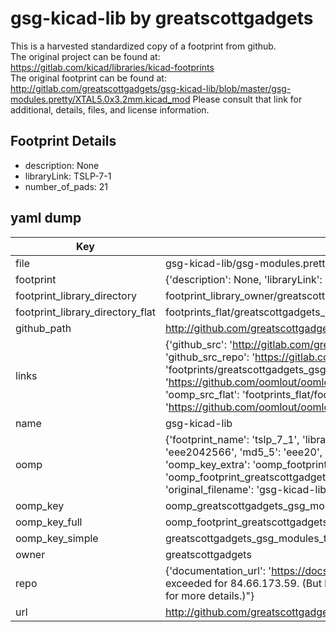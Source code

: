 # gsg-kicad-lib by greatscottgadgets  
This is a harvested standardized copy of a footprint from github.  
The original project can be found at:  
https://gitlab.com/kicad/libraries/kicad-footprints  
The original footprint can be found at:
http://gitlab.com/greatscottgadgets/gsg-kicad-lib/blob/master/gsg-modules.pretty/XTAL5.0x3.2mm.kicad_mod
Please consult that link for additional, details, files, and license information.  
## Footprint Details
* description: None  
* libraryLink: TSLP-7-1  
* number_of_pads: 21  
## yaml dump  
| Key | Value |  
| --- | --- |  
| file | gsg-kicad-lib/gsg-modules.pretty/TSLP-7-1.kicad_mod |  
| footprint | {'description': None, 'libraryLink': 'TSLP-7-1', 'number_of_pads': 21} |  
| footprint_library_directory | footprint_library_owner/greatscottgadgets_gsg-kicad-lib |  
| footprint_library_directory_flat | footprints_flat/greatscottgadgets_gsg_modules_tslp_7_1/working |  
| github_path | http://github.com/greatscottgadgets/gsg-kicad-lib/blob/master/gsg-modules.pretty/TSLP-7-1.kicad_mod |  
| links | {'github_src': 'http://gitlab.com/greatscottgadgets/gsg-kicad-lib/blob/master/gsg-modules.pretty/XTAL5.0x3.2mm.kicad_mod', 'github_src_repo': 'https://gitlab.com/kicad/libraries/kicad-footprints', 'oomp_bot': 'footprints/greatscottgadgets_gsg_modules_tslp_7_1/working', 'oomp_bot_github': 'https://github.com/oomlout/oomlout_oomp_footprint_bot/tree/main/footprints/greatscottgadgets_gsg_modules_tslp_7_1/working', 'oomp_src_flat': 'footprints_flat/footprints_flat/greatscottgadgets_gsg_modules_tslp_7_1/working', 'oomp_src_flat_github': 'https://github.com/oomlout/oomlout_oomp_footprint_src/tree/main/footprints_flat/greatscottgadgets_gsg_modules_tslp_7_1/working'} |  
| name | gsg-kicad-lib |  
| oomp | {'footprint_name': 'tslp_7_1', 'library_name': 'gsg_modules', 'md5': 'eee20425668f8b75b23bc8cf2807365f', 'md5_10': 'eee2042566', 'md5_5': 'eee20', 'md5_6': 'eee204', 'oomp_key': 'oomp_greatscottgadgets_gsg_modules_tslp_7_1', 'oomp_key_extra': 'oomp_footprint_greatscottgadgets_gsg_modules_tslp_7_1', 'oomp_key_full': 'oomp_footprint_greatscottgadgets_gsg_modules_tslp_7_1_eee204', 'oomp_key_simple': 'greatscottgadgets_gsg_modules_tslp_7_1', 'original_filename': 'gsg-kicad-lib/gsg-modules.pretty/TSLP-7-1.kicad_mod', 'owner_name': 'greatscottgadgets'} |  
| oomp_key | oomp_greatscottgadgets_gsg_modules_tslp_7_1 |  
| oomp_key_full | oomp_footprint_greatscottgadgets_gsg_modules_tslp_7_1 |  
| oomp_key_simple | greatscottgadgets_gsg_modules_tslp_7_1 |  
| owner | greatscottgadgets |  
| repo | {'documentation_url': 'https://docs.github.com/rest/overview/resources-in-the-rest-api#rate-limiting', 'message': "API rate limit exceeded for 84.66.173.59. (But here's the good news: Authenticated requests get a higher rate limit. Check out the documentation for more details.)"} |  
| url | http://github.com/greatscottgadgets/gsg-kicad-lib |  

